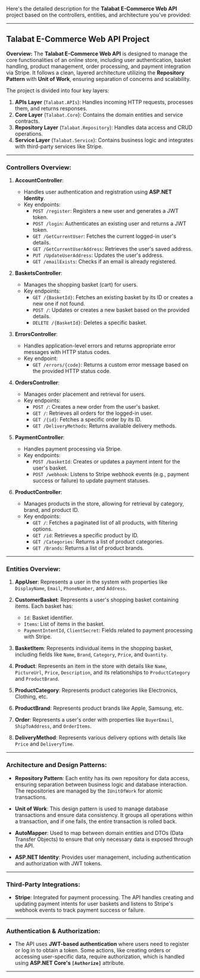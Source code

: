 Here's the detailed description for the **Talabat E-Commerce Web API** project based on the controllers, entities, and architecture you've provided:

---

## **Talabat E-Commerce Web API Project**

**Overview:**
The **Talabat E-Commerce Web API** is designed to manage the core functionalities of an online store, including user authentication, basket handling, product management, order processing, and payment integration via Stripe. It follows a clean, layered architecture utilizing the **Repository Pattern** with **Unit of Work**, ensuring separation of concerns and scalability.

The project is divided into four key layers:
1. **APIs Layer** (`Talabat.APIs`): Handles incoming HTTP requests, processes them, and returns responses.
2. **Core Layer** (`Talabat.Core`): Contains the domain entities and service contracts.
3. **Repository Layer** (`Talabat.Repository`): Handles data access and CRUD operations.
4. **Service Layer** (`Talabat.Service`): Contains business logic and integrates with third-party services like Stripe.

---

### **Controllers Overview:**

1. **AccountController**:
   - Handles user authentication and registration using **ASP.NET Identity**.
   - Key endpoints:
     - `POST /register`: Registers a new user and generates a JWT token.
     - `POST /login`: Authenticates an existing user and returns a JWT token.
     - `GET /GetCurrentUser`: Fetches the current logged-in user's details.
     - `GET /GetCurrentUserAddress`: Retrieves the user's saved address.
     - `PUT /UpdateUserAddress`: Updates the user's address.
     - `GET /emailExists`: Checks if an email is already registered.

2. **BasketsController**:
   - Manages the shopping basket (cart) for users.
   - Key endpoints:
     - `GET /{BasketId}`: Fetches an existing basket by its ID or creates a new one if not found.
     - `POST /`: Updates or creates a new basket based on the provided details.
     - `DELETE /{BasketId}`: Deletes a specific basket.

3. **ErrorsController**:
   - Handles application-level errors and returns appropriate error messages with HTTP status codes.
   - Key endpoint:
     - `GET /errors/{code}`: Returns a custom error message based on the provided HTTP status code.

4. **OrdersController**:
   - Manages order placement and retrieval for users.
   - Key endpoints:
     - `POST /`: Creates a new order from the user's basket.
     - `GET /`: Retrieves all orders for the logged-in user.
     - `GET /{id}`: Fetches a specific order by its ID.
     - `GET /DeliveryMethods`: Returns available delivery methods.

5. **PaymentController**:
   - Handles payment processing via Stripe.
   - Key endpoints:
     - `POST /basketId`: Creates or updates a payment intent for the user's basket.
     - `POST /webhook`: Listens to Stripe webhook events (e.g., payment success or failure) to update payment statuses.

6. **ProductController**:
   - Manages products in the store, allowing for retrieval by category, brand, and product ID.
   - Key endpoints:
     - `GET /`: Fetches a paginated list of all products, with filtering options.
     - `GET /id`: Retrieves a specific product by ID.
     - `GET /Categories`: Returns a list of product categories.
     - `GET /Brands`: Returns a list of product brands.

---

### **Entities Overview:**

1. **AppUser**: Represents a user in the system with properties like `DisplayName`, `Email`, `PhoneNumber`, and `Address`.

2. **CustomerBasket**: Represents a user's shopping basket containing items. Each basket has:
   - `Id`: Basket identifier.
   - `Items`: List of items in the basket.
   - `PaymentIntentId`, `ClientSecret`: Fields related to payment processing with Stripe.

3. **BasketItem**: Represents individual items in the shopping basket, including fields like `Name`, `Brand`, `Category`, `Price`, and `Quantity`.

4. **Product**: Represents an item in the store with details like `Name`, `PictureUrl`, `Price`, `Description`, and its relationships to `ProductCategory` and `ProductBrand`.

5. **ProductCategory**: Represents product categories like Electronics, Clothing, etc.

6. **ProductBrand**: Represents product brands like Apple, Samsung, etc.

7. **Order**: Represents a user's order with properties like `BuyerEmail`, `ShipToAddress`, and `OrderItems`.

8. **DeliveryMethod**: Represents various delivery options with details like `Price` and `DeliveryTime`.

---

### **Architecture and Design Patterns:**

- **Repository Pattern**: Each entity has its own repository for data access, ensuring separation between business logic and database interaction. The repositories are managed by the `IUnitOfWork` for atomic transactions.
  
- **Unit of Work**: This design pattern is used to manage database transactions and ensure data consistency. It groups all operations within a transaction, and if one fails, the entire transaction is rolled back.

- **AutoMapper**: Used to map between domain entities and DTOs (Data Transfer Objects) to ensure that only necessary data is exposed through the API.

- **ASP.NET Identity**: Provides user management, including authentication and authorization with JWT tokens.

---

### **Third-Party Integrations:**

- **Stripe**: Integrated for payment processing. The API handles creating and updating payment intents for user baskets and listens to Stripe's webhook events to track payment success or failure.

---

### **Authentication & Authorization:**
- The API uses **JWT-based authentication** where users need to register or log in to obtain a token. Some actions, like creating orders or accessing user-specific data, require authorization, which is handled using **ASP.NET Core's `[Authorize]`** attribute.

---

